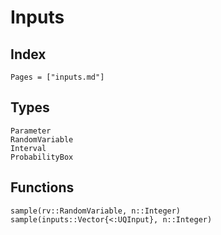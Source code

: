 # Inputs

## Index

```@index
Pages = ["inputs.md"]
```

## Types

```@docs
Parameter
RandomVariable
Interval
ProbabilityBox
```

## Functions

```@docs
sample(rv::RandomVariable, n::Integer)
sample(inputs::Vector{<:UQInput}, n::Integer)

```
